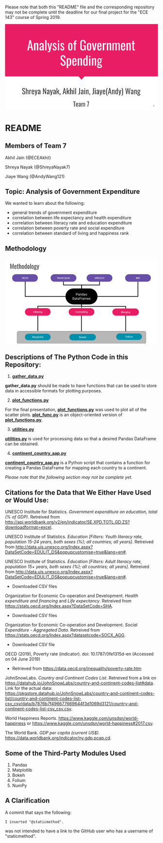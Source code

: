 Please note that both this "README" file and the corresponding repository may not be complete until the deadline for our final project for the "ECE 143" course of Spring 2019.

![Modified Title Slide](./Images/image_1.png)

# README

## Members of Team 7

Akhil Jain (@ECEAkhil)

Shreya Nayak (@ShreyaNayak7)

Jiaye Wang (@AndyWang121)

## Topic: Analysis of Government Expenditure

We wanted to learn about the following:
* general trends of government expenditure
* correlation between life expectancy and health expenditure
* correlation between literacy rate and education expenditure
* correlation between poverty rate and social expenditure
* correlation between standard of living and happiness rank

## Methodology

![Modified Title Slide](./Images/Image_for_Methodology.png)

## Descriptions of The Python Code in this Repository:

1. [**gather_data.py**](./gather_data.py)

**gather_data.py** should be made to have functions that can be used to store data in accessible formats for plotting purposes.

2. [**plot_functions.py**](./plot_functions.py)

For the final presentation, [**plot_functions.py**](./plot_functions.py) was used to plot all of the scatter plots. [**plot_func.py**](./plot_func.py) is an object-oriented version of [**plot_functions.py**](./plot_functions.py).

3. [**utilities.py**](./utilities.py)

[**utilities.py**](./utilities.py) is used for processing data so that a desired Pandas DataFrame can be obtained.

4. [**continent_country_aap.py**](continent_country_map.py)

[**continent_country_aap.py**](continent_country_map.py) is a Python script that contains a function for creating a Pandas DataFrame for mapping each country to a continent.

*Please note that the following section may not be complete yet.*

## Citations for the Data that We Either Have Used or Would Use:



UNESCO Institute for Statistics. *Government expenditure on education, total (% of GDP)*. Retreived from http://api.worldbank.org/v2/en/indicator/SE.XPD.TOTL.GD.ZS?downloadformat=excel.

UNESCO Institute of Statistics. *Education [Filters: Youth literacy rate, population 15-24 years, both sexes (%); all countries; all years]*. Retreived from http://data.uis.unesco.org/Index.aspx?DataSetCode=EDULIT_DS&popupcustomise=true&lang=en#.


UNESCO Institute of Statistics. *Education [Filters: Adult literacy rate, population 15+ years, both sexes (%); all countries; all years]*. Retreived from http://data.uis.unesco.org/Index.aspx?DataSetCode=EDULIT_DS&popupcustomise=true&lang=en#.

* Downloaded CSV files

Organization for Economic Co-operation and Development. *Health expenditure and financing* and *Life expectancy*. Retreived from https://stats.oecd.org/Index.aspx?DataSetCode=SHA.

* Downloaded CSV files


Organization for Economic Co-operation and Development. *Social Expenditure - Aggregated Data*. Retreived from https://stats.oecd.org/Index.aspx?datasetcode=SOCX_AGG.
* Downloaded CSV file

OECD (2019), Poverty rate (indicator). doi: 10.1787/0fe1315d-en (Accessed on 04 June 2019)
* Retrieved from https://data.oecd.org/inequality/poverty-rate.htm

JohnSnowLabs. *Country and Continent Codes List*. Retreived from a link on https://datahub.io/JohnSnowLabs/country-and-continent-codes-list#data. Link for the actual data: https://pkgstore.datahub.io/JohnSnowLabs/country-and-continent-codes-list/country-and-continent-codes-list-csv_csv/data/b7876b7f496677669644f3d1069d3121/country-and-continent-codes-list-csv_csv.csv.

World Happiness Reports. https://www.kaggle.com/unsdsn/world-happiness or https://www.kaggle.com/unsdsn/world-happiness#2017.csv.

The World Bank. *GDP per capita (current US$)*. https://data.worldbank.org/indicator/ny.gdp.pcap.cd.

## Some of the Third-Party Modules Used

1. Pandas
1. Matplotlib
1. Bokeh
1. Folium
1. NumPy

## A Clarification

A commit that says the following:

    I inserted "@staticmethod".

was not intended to have a link to the GitHub user who has a username of "staticmethod".